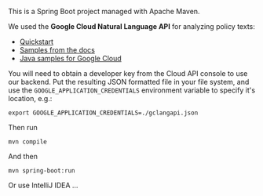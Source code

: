 This is a Spring Boot project managed with Apache Maven.

We used the **Google Cloud Natural Language API** for analyzing policy texts:

- [Quickstart](https://cloud.google.com/natural-language/docs/quickstart)
- [Samples from the docs](https://cloud.google.com/natural-language/docs/samples)
- [Java samples for Google Cloud](https://github.com/GoogleCloudPlatform/java-docs-samples/tree/master/language/)

You will need to obtain a developer key from the Cloud API console to use our backend. Put the resulting JSON formatted file in your file system, and use the `GOOGLE_APPLICATION_CREDENTIALS` environment variable to specify it's location, e.g.:

`export GOOGLE_APPLICATION_CREDENTIALS=./gclangapi.json`

Then run

```
mvn compile
```

And then

```
mvn spring-boot:run
``` 

Or use IntelliJ IDEA ...
